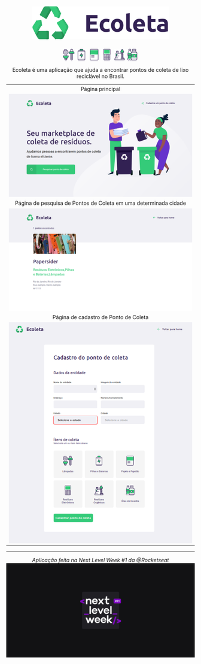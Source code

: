 <div align="center">

# ![Ecoleta](docs/icones/logo.svg)

<img width="30" src="docs/icones/lampadas.svg">
<img width="30" src="docs/icones/baterias.svg">
<img width="30" src="docs/icones/papeis-papelao.svg">
<img width="30" src="docs/icones/eletronicos.svg">
<img width="30" src="docs/icones/organicos.svg">
<img width="30" src="docs/icones/oleo.svg">

Ecoleta é uma aplicação que ajuda a encontrar pontos de coleta de lixo reciclável no Brasil.

<div align="center">
    <table>
        <tr align="center">
            <td>
                Página principal
            </td>
        </tr>
        <tr align="center">
            <td>
                <img width="500" src="docs/screenshots/home.png" alt="Home">
            </td>
        </tr>
        <tr align="center">
            <td>
                Página de pesquisa de Pontos de Coleta em uma determinada cidade
            </td>
        </tr>
        <tr align="center">
            <td>
                <img width="500" src="docs/screenshots/search.png" alt="Página de pesquisa">
            </td>
        </tr>
        <tr align="center">
            <td>
                Página de cadastro de Ponto de Coleta
            </td>
        </tr>
        <tr align="center">
            <td>
                <img width="500" src="docs/screenshots/register.png" alt="Página de cadastro">
            </td>
        </tr>
    </table>
</div>

---


_Aplicação feita na Next Level Week #1 da @Rocketseat_
![nlw](docs/nlw.png)


</div>


